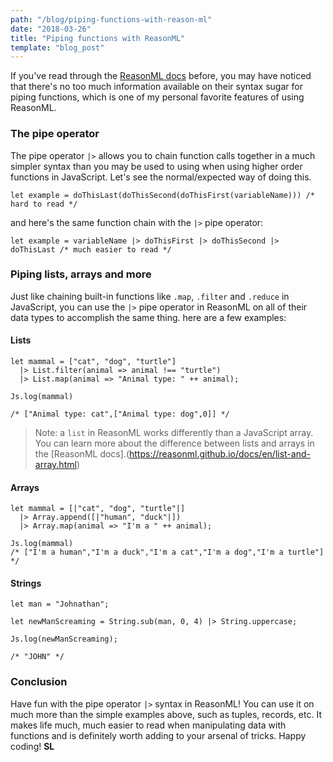 ```yaml
---
path: "/blog/piping-functions-with-reason-ml"
date: "2018-03-26"
title: "Piping functions with ReasonML"
template: "blog_post"
---
```

If you've read through the [ReasonML docs](https://reasonml.github.io/) before, you may have noticed that there's no too much information available on their syntax sugar for piping functions, which is one of my personal favorite features of using ReasonML. 

### The pipe operator
The pipe operator `|>` allows you to chain function calls together in a much simpler syntax than you may be used to using when using higher order functions in JavaScript. Let's see the normal/expected way of doing this.

```reason
let example = doThisLast(doThisSecond(doThisFirst(variableName))) /* hard to read */
```

and here's the same function chain with the `|>` pipe operator:

```reason
let example = variableName |> doThisFirst |> doThisSecond |> doThisLast /* much easier to read */

```

### Piping lists, arrays and more
Just like chaining built-in functions like `.map`, `.filter` and `.reduce` in JavaScript, you can use the `|>` pipe operator in ReasonML on all of their data types to accomplish the same thing. here are a few examples:

#### Lists

```reason 
let mammal = ["cat", "dog", "turtle"]
  |> List.filter(animal => animal !== "turtle")
  |> List.map(animal => "Animal type: " ++ animal);

Js.log(mammal)

/* ["Animal type: cat",["Animal type: dog",0]] */
```

> Note: a `list` in ReasonML works differently than a JavaScript array. You can learn more about the difference between lists and arrays in the [ReasonML docs].(https://reasonml.github.io/docs/en/list-and-array.html)

#### Arrays

```reason 
let mammal = [|"cat", "dog", "turtle"|]
  |> Array.append([|"human", "duck"|])
  |> Array.map(animal => "I'm a " ++ animal);

Js.log(mammal) 
/* ["I'm a human","I'm a duck","I'm a cat","I'm a dog","I'm a turtle"] */

```

#### Strings

```reason 
let man = "Johnathan";

let newManScreaming = String.sub(man, 0, 4) |> String.uppercase;

Js.log(newManScreaming);

/* "JOHN" */

```

### Conclusion
Have fun with the pipe operator `|>` syntax in ReasonML! You can use it on much more than the simple examples above, such as tuples, records, etc. It makes life much, much easier to read when manipulating data with functions and is definitely worth adding to your arsenal of tricks. Happy coding! **SL**